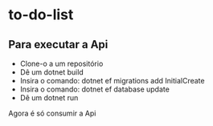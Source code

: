 # to-do-list

<h2>Para executar a Api</h2>
<ul>
  <li>Clone-o a um repositório</li>
  <li>Dê um dotnet build</li>
  <li>Insira o comando: dotnet ef migrations add InitialCreate</li>
  <li>Insira o comando: dotnet ef database update</li>
  <li>Dê um dotnet run</li>
</ul>

<p>Agora é só consumir a Api</p>
